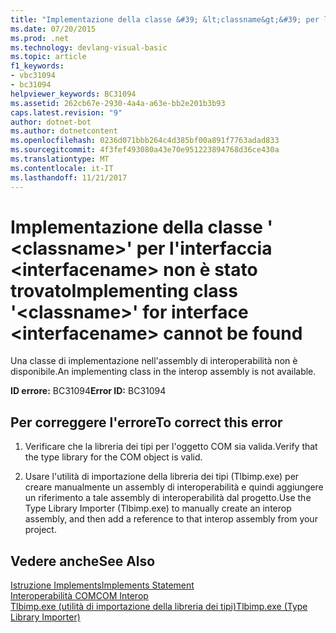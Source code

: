 ```yaml
---
title: "Implementazione della classe &#39; &lt;classname&gt;&#39; per l'interfaccia &lt;interfacename&gt; non è stato trovato"
ms.date: 07/20/2015
ms.prod: .net
ms.technology: devlang-visual-basic
ms.topic: article
f1_keywords:
- vbc31094
- bc31094
helpviewer_keywords: BC31094
ms.assetid: 262cb67e-2930-4a4a-a63e-bb2e201b3b93
caps.latest.revision: "9"
author: dotnet-bot
ms.author: dotnetcontent
ms.openlocfilehash: 0236d071bbb264c4d385bf00a891f7763adad833
ms.sourcegitcommit: 4f3fef493080a43e70e951223894768d36ce430a
ms.translationtype: MT
ms.contentlocale: it-IT
ms.lasthandoff: 11/21/2017
---
```

# <a name="implementing-class-39ltclassnamegt39-for-interface-ltinterfacenamegt-cannot-be-found"></a><span data-ttu-id="679e7-102">Implementazione della classe &#39; &lt;classname&gt;&#39; per l'interfaccia &lt;interfacename&gt; non è stato trovato</span><span class="sxs-lookup"><span data-stu-id="679e7-102">Implementing class &#39;&lt;classname&gt;&#39; for interface &lt;interfacename&gt; cannot be found</span></span>
<span data-ttu-id="679e7-103">Una classe di implementazione nell'assembly di interoperabilità non è disponibile.</span><span class="sxs-lookup"><span data-stu-id="679e7-103">An implementing class in the interop assembly is not available.</span></span>  
  
 <span data-ttu-id="679e7-104">**ID errore:** BC31094</span><span class="sxs-lookup"><span data-stu-id="679e7-104">**Error ID:** BC31094</span></span>  
  
## <a name="to-correct-this-error"></a><span data-ttu-id="679e7-105">Per correggere l'errore</span><span class="sxs-lookup"><span data-stu-id="679e7-105">To correct this error</span></span>  
  
1.  <span data-ttu-id="679e7-106">Verificare che la libreria dei tipi per l'oggetto COM sia valida.</span><span class="sxs-lookup"><span data-stu-id="679e7-106">Verify that the type library for the COM object is valid.</span></span>  
  
2.  <span data-ttu-id="679e7-107">Usare l'utilità di importazione della libreria dei tipi (Tlbimp.exe) per creare manualmente un assembly di interoperabilità e quindi aggiungere un riferimento a tale assembly di interoperabilità dal progetto.</span><span class="sxs-lookup"><span data-stu-id="679e7-107">Use the Type Library Importer (Tlbimp.exe) to manually create an interop assembly, and then add a reference to that interop assembly from your project.</span></span>  
  
## <a name="see-also"></a><span data-ttu-id="679e7-108">Vedere anche</span><span class="sxs-lookup"><span data-stu-id="679e7-108">See Also</span></span>  
 [<span data-ttu-id="679e7-109">Istruzione Implements</span><span class="sxs-lookup"><span data-stu-id="679e7-109">Implements Statement</span></span>](../../visual-basic/language-reference/statements/implements-statement.md)  
 [<span data-ttu-id="679e7-110">Interoperabilità COM</span><span class="sxs-lookup"><span data-stu-id="679e7-110">COM Interop</span></span>](../../visual-basic/programming-guide/com-interop/index.md)  
 [<span data-ttu-id="679e7-111">Tlbimp.exe (utilità di importazione della libreria dei tipi)</span><span class="sxs-lookup"><span data-stu-id="679e7-111">Tlbimp.exe (Type Library Importer)</span></span>](http://msdn.microsoft.com/library/ec0a8d63-11b3-4acd-b398-da1e37e97382)
